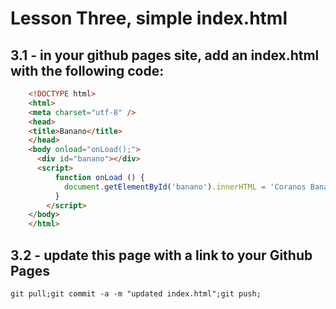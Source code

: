 # Lesson Three, simple index.html

## 3.1 - in your github pages site, add an index.html with the following code:
```html
    <!DOCTYPE html>
    <html>
    <meta charset="utf-8" />
    <head>
    <title>Banano</title>
    </head>
    <body onload="onLoad();">
      <div id="banano"></div>
      <script>
          function onLoad () {
            document.getElementById('banano').innerHTML = 'Coranos Bananos';
          }
        </script>
    </body>
    </html>
```

## 3.2 - update this page with a link to your Github Pages
```
git pull;git commit -a -m "updated index.html";git push;
```

